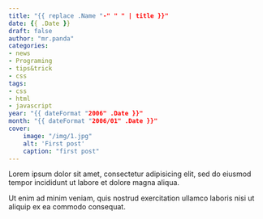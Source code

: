 ```yaml
---
title: "{{ replace .Name "-" " " | title }}"
date: {{ .Date }}
draft: false
author: "mr.panda"
categories: 
- news
- Programing
- tips&trick
- css
tags:
- css
- html
- javascript
year: "{{ dateFormat "2006" .Date }}"
month: "{{ dateFormat "2006/01" .Date }}"
cover:
    image: "/img/1.jpg"
    alt: 'First post' 
    caption: "first post"
---
```


Lorem ipsum dolor sit amet, consectetur adipisicing elit, sed do eiusmod
tempor incididunt ut labore et dolore magna aliqua.
<!--more-->

Ut enim ad minim veniam, quis nostrud exercitation ullamco laboris nisi ut
aliquip ex ea commodo consequat.